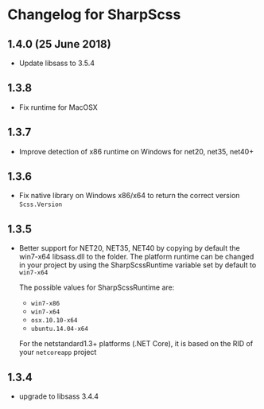 # Changelog for SharpScss

## 1.4.0 (25 June 2018)
  - Update libsass to 3.5.4

## 1.3.8
  - Fix runtime for MacOSX

## 1.3.7
  - Improve detection of x86 runtime on Windows for net20, net35, net40+

## 1.3.6
  - Fix native library on Windows x86/x64 to return the correct version `Scss.Version`

## 1.3.5
  - Better support for NET20, NET35, NET40 by copying by default the win7-x64 libsass.dll to the folder.
    The platform runtime can be changed in your project by using the SharpScssRuntime variable set by default to `win7-x64`
    
    The possible values for SharpScssRuntime are:
    - `win7-x86`
    - `win7-x64`
    - `osx.10.10-x64`
    - `ubuntu.14.04-x64`
    
    For the netstandard1.3+ platforms (.NET Core), it is based on the RID of your `netcoreapp` project

## 1.3.4
  - upgrade to libsass 3.4.4